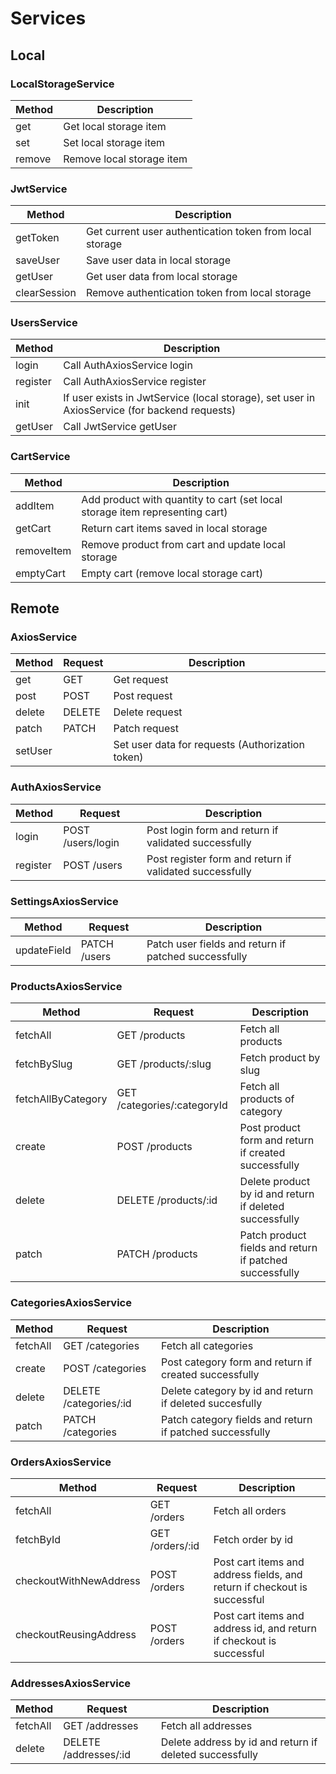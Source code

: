 # Services

## Local

### LocalStorageService

| Method       | Description                                                                                   |
| ------------ | --------------------------------------------------------------------------------------------- |
| get          | Get local storage item                                                                        |
| set          | Set local storage item                                                                        |
| remove       | Remove local storage item                                                                     |

### JwtService

| Method       | Description                                                                                   |
| ------------ | --------------------------------------------------------------------------------------------- |
| getToken     | Get current user authentication token from local storage                                      |
| saveUser     | Save user data in local storage                                                               |
| getUser      | Get user data from local storage                                                              |
| clearSession | Remove authentication token from local storage                                                |

### UsersService

| Method       | Description                                                                                   |
| ------------ | --------------------------------------------------------------------------------------------- |
| login        | Call AuthAxiosService login                                                                   |
| register     | Call AuthAxiosService register                                                                |
| init         | If user exists in JwtService (local storage), set user in AxiosService (for backend requests) |
| getUser      | Call JwtService getUser                                                                       |

### CartService

| Method       | Description                                                                                   |
| ------------ | --------------------------------------------------------------------------------------------- |
| addItem      | Add product with quantity to cart (set local storage item representing cart)                  |
| getCart      | Return cart items saved in local storage                                                      |
| removeItem   | Remove product from cart and update local storage                                             |
| emptyCart    | Empty cart (remove local storage cart)                                                        |

## Remote

### AxiosService

| Method                 | Request                     | Description                                                              |
| ---------------------- | --------------------------- | ------------------------------------------------------------------------ |
| get                    | GET                         | Get request                                                              |
| post                   | POST                        | Post request                                                             |
| delete                 | DELETE                      | Delete request                                                           |
| patch                  | PATCH                       | Patch request                                                            |
| setUser                |                             | Set user data for requests (Authorization token)                         |

### AuthAxiosService

| Method                 | Request                     | Description                                                              |
| ---------------------- | --------------------------- | ------------------------------------------------------------------------ |
| login                  | POST /users/login           | Post login form and return if validated successfully                     |
| register               | POST /users                 | Post register form and return if validated successfully                  |

### SettingsAxiosService

| Method                 | Request                     | Description                                                              |
| ---------------------- | --------------------------- | ------------------------------------------------------------------------ |
| updateField            | PATCH /users                | Patch user fields and return if patched successfully                     |

### ProductsAxiosService

| Method                 | Request                     | Description                                                              |
| ---------------------- | --------------------------- | ------------------------------------------------------------------------ |
| fetchAll               | GET /products               | Fetch all products                                                       |
| fetchBySlug            | GET /products/:slug         | Fetch product by slug                                                    |
| fetchAllByCategory     | GET /categories/:categoryId | Fetch all products of category                                           |
| create                 | POST /products              | Post product form and return if created successfully                     |
| delete                 | DELETE /products/:id        | Delete product by id and return if deleted successfully                  |
| patch                  | PATCH /products             | Patch product fields and return if patched successfully                  |

### CategoriesAxiosService

| Method                 | Request                     | Description                                                              |
| ---------------------- | --------------------------- | ------------------------------------------------------------------------ |
| fetchAll               | GET /categories             | Fetch all categories                                                     |
| create                 | POST /categories            | Post category form and return if created successfully                    |
| delete                 | DELETE /categories/:id      | Delete category by id and return if deleted succesfully                  |
| patch                  | PATCH /categories           | Patch category fields and return if patched successfully                 |

### OrdersAxiosService

| Method                 | Request                     | Description                                                              |
| ---------------------- | --------------------------- | ------------------------------------------------------------------------ |
| fetchAll               | GET /orders                 | Fetch all orders                                                         |
| fetchById              | GET /orders/:id             | Fetch order by id                                                        |
| checkoutWithNewAddress | POST /orders                | Post cart items and address fields, and return if checkout is successful |
| checkoutReusingAddress | POST /orders                | Post cart items and address id, and return if checkout is successful     |

### AddressesAxiosService

| Method                 | Request                     | Description                                                              |
| ---------------------- | --------------------------- | ------------------------------------------------------------------------ |
| fetchAll               | GET /addresses              | Fetch all addresses                                                      |
| delete                 | DELETE /addresses/:id       | Delete address by id and return if deleted successfully                  |